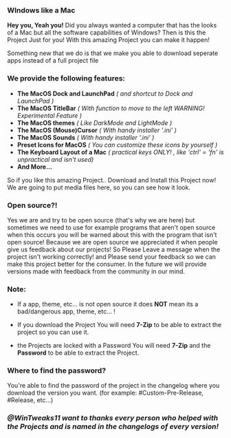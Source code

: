 ### WIndows like a Mac
**Hey you, Yeah you!** 
Did you always wanted a computer that has the looks of a Mac but all the software capabilities of Windows? Then is this the Project Just for you! With this amazing Project you can make it happen! 

Something new that we do is that we make you able to download seperate apps instead of a full project file

### **We provide the following features:**
   - **The MacOS Dock and LaunchPad**        _( and shortcut to Dock and LaunchPad )_
   - **The MacOS TitleBar**                              _( With function to move to the left WARNING! Experimental Feature )_
   - **The MacOS themes**                              _( Like DarkMode and LightMode )_
   - **The MacOS (Mouse)Cursor**                  _( With handy installer '.ini' )_
   - **The MacOS Sounds**                              _( With handy installer '.ini' )_
   - **Preset Icons for MacOS**                        _( You can customize these icons by yourself )_
   - **The Keyboard Layout of a Mac**            _( practical keys ONLY! , like 'ctrl' = 'fn' is unpractical and isn't used)_ 
   - **And More...**

So if you like this amazing Project.. Download and Install this Project now! 
We are going to put media files here, so you can see how it look.

### **Open source?!**
Yes we are and try to be open source (that's why we are here) but sometimes we need to use for example programs that aren't open source when this occurs you will be warned about this with the program that isn't open source! 
Because we are open source we appreciated it when people give us feedback about our projects! So Please Leave a message when the project isn't working correctly! and Please send your feedback so we can make this project better for the consumer. 
In the future we will provide versions made with feedback from the community in our mind. 

### **Note**: 
   - If a app, theme, etc... is not open source it does **NOT** mean its a bad/dangerous app, theme, etc... !  

   - If you download the Project You will need **7-Zip** to be able to extract the project so you can use it. 
   
   - the Projects are locked with a Password You will need **7-Zip** and the **Password** to be able to extract the Project. 

### **Where to find the password?**
You're able to find the password of the project in the changelog where you download the version you want. 
(for example: #Custom-Pre-Release, #Release, etc...)
 
 
 
### _**@WinTweaks11 want to thanks every person who helped with the Projects and is named in the changelogs of every version!**_
